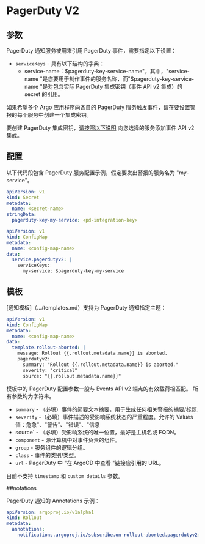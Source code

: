 <!-- TRANSLATED by md-translate -->
# PagerDuty V2

## 参数

PagerDuty 通知服务被用来引用 PagerDuty 事件，需要指定以下设置：

* `serviceKeys` - 具有以下结构的字典：
    - service-name：$pagerduty-key-service-name"，其中，"service-name "是您要用于制作事件的服务名称，而"$pagerduty-key-service-name "是对包含实际 PagerDuty 集成密钥（事件 API v2 集成）的 secret 的引用。

如果希望多个 Argo 应用程序向各自的 PagerDuty 服务触发事件，请在要设置警报的每个服务中创建一个集成密钥。

要创建 PagerDuty 集成密钥，[请按照以下说明](https://support.pagerduty.com/docs/services-and-integrations#create-a-generic-events-api-integration) 向您选择的服务添加事件 API v2 集成。

## 配置

以下代码段包含 PagerDuty 服务配置示例，假定要发出警报的服务名为 "my-service"。

```yaml
apiVersion: v1
kind: Secret
metadata:
  name: <secret-name>
stringData:
  pagerduty-key-my-service: <pd-integration-key>
```

```yaml
apiVersion: v1
kind: ConfigMap
metadata:
  name: <config-map-name>
data:
  service.pagerdutyv2: |
    serviceKeys:
      my-service: $pagerduty-key-my-service
```

## 模板

[通知模板]（.../templates.md）支持为 PagerDuty 通知指定主题：

```yaml
apiVersion: v1
kind: ConfigMap
metadata:
  name: <config-map-name>
data:
  template.rollout-aborted: |
    message: Rollout {{.rollout.metadata.name}} is aborted.
    pagerdutyv2:
      summary: "Rollout {{.rollout.metadata.name}} is aborted."
      severity: "critical"
      source: "{{.rollout.metadata.name}}"
```

模板中的 PagerDuty 配置参数一般与 Events API v2 端点的有效载荷相匹配。 所有参数均为字符串。

* `summary` - （必填）事件的简要文本摘要，用于生成任何相关警报的摘要/标题.
* `severity` -（必填）事件描述的受影响系统状态的严重程度。允许的 Values 值：危急"、"警告"、"错误"、"信息
* source` - （必填）受影响系统的唯一位置，最好是主机名或 FQDN。
* `component` - 源计算机中对事件负责的组件。
* `group` - 服务组件的逻辑分组。
* `class` - 事件的类别/类型。
* `url` - PagerDuty 中 "在 ArgoCD 中查看 "链接应引用的 URL。

目前不支持 `timestamp` 和 `custom_details` 参数。

##notations

PagerDuty 通知的 Annotations 示例：

```yaml
apiVersion: argoproj.io/v1alpha1
kind: Rollout
metadata:
  annotations:
    notifications.argoproj.io/subscribe.on-rollout-aborted.pagerdutyv2: "<serviceID for PagerDuty>"
```